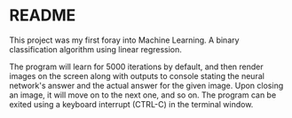 # README
This project was my first foray into Machine Learning. A binary classification algorithm using linear regression.

The program will learn for 5000 iterations by default, and then render images on the screen along with outputs to console stating the neural network's answer and the actual answer for the given image. Upon closing an image, it will move on to the next one, and so on. The program can be exited using a keyboard interrupt (CTRL-C) in the terminal window.
